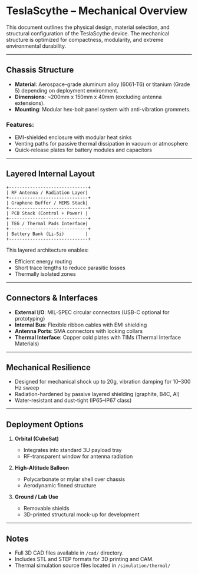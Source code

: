 # TeslaScythe – Mechanical Overview

This document outlines the physical design, material selection, and structural configuration of the TeslaScythe device. The mechanical structure is optimized for compactness, modularity, and extreme environmental durability.

---

## Chassis Structure

- **Material**: Aerospace-grade aluminum alloy (6061-T6) or titanium (Grade 5) depending on deployment environment.
- **Dimensions**: ~200mm x 150mm x 40mm (excluding antenna extensions).
- **Mounting**: Modular hex-bolt panel system with anti-vibration grommets.

### Features:
- EMI-shielded enclosure with modular heat sinks
- Venting paths for passive thermal dissipation in vacuum or atmosphere
- Quick-release plates for battery modules and capacitors

---

## Layered Internal Layout

```
+------------------------------+
| RF Antenna / Radiation Layer|
+------------------------------+
| Graphene Buffer / MEMS Stack|
+------------------------------+
| PCB Stack (Control + Power) |
+------------------------------+
| TEG / Thermal Pads Interface|
+------------------------------+
| Battery Bank (Li-Si)        |
+------------------------------+
```

This layered architecture enables:
- Efficient energy routing
- Short trace lengths to reduce parasitic losses
- Thermally isolated zones

---

## Connectors & Interfaces

- **External I/O**: MIL-SPEC circular connectors (USB-C optional for prototyping)
- **Internal Bus**: Flexible ribbon cables with EMI shielding
- **Antenna Ports**: SMA connectors with locking collars
- **Thermal Interface**: Copper cold plates with TIMs (Thermal Interface Materials)

---

## Mechanical Resilience

- Designed for mechanical shock up to 20g, vibration damping for 10–300 Hz sweep
- Radiation-hardened by passive layered shielding (graphite, B4C, Al)
- Water-resistant and dust-tight (IP65–IP67 class)

---

## Deployment Options

1. **Orbital (CubeSat)**  
   - Integrates into standard 3U payload tray  
   - RF-transparent window for antenna radiation

2. **High-Altitude Balloon**  
   - Polycarbonate or mylar shell over chassis  
   - Aerodynamic finned structure

3. **Ground / Lab Use**  
   - Removable shields  
   - 3D-printed structural mock-up for development

---

## Notes

- Full 3D CAD files available in `/cad/` directory.
- Includes STL and STEP formats for 3D printing and CAM.
- Thermal simulation source files located in `/simulation/thermal/`
